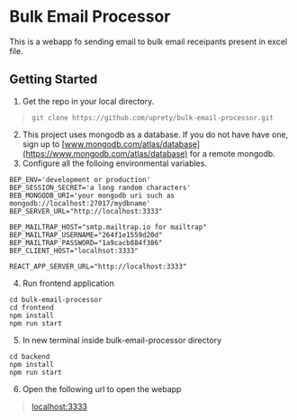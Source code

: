 # Bulk Email Processor

This is a webapp fo sending email to bulk email receipants present in excel file.

## Getting Started
1. Get the repo in your local directory.
>`git clone https://github.com/uprety/bulk-email-processor.git`
2. This project uses mongodb as a database. If you do not have have one, sign up to [www.mongodb.com/atlas/database](https://www.mongodb.com/atlas/database) for a remote mongodb.
3. Configure all the folloing environmental variables.
```
BEP_ENV='development or production'
BEP_SESSION_SECRET='a long random characters'
BEB_MONGODB_URI='your mongodb uri such as mongodb://localhost:27017/mydbname'
BEP_SERVER_URL="http://localhost:3333"

BEP_MAILTRAP_HOST="smtp.mailtrap.io for mailtrap"
BEP_MAILTRAP_USERNAME="264f1e1559d20d"
BEP_MAILTRAP_PASSWORD="1a9cacb884f386"
BEP_CLIENT_HOST="localhsot:3333"

REACT_APP_SERVER_URL="http://localhost:3333"
```
4. Run frontend application
```
cd bulk-email-processor
cd frontend
npm install
npm run start
```
5. In new terminal inside bulk-email-processor directory 
```
cd backend
npm install
npm run start
```
6. Open the following url to open the webapp
>[localhost:3333](http://localhost:3333)

